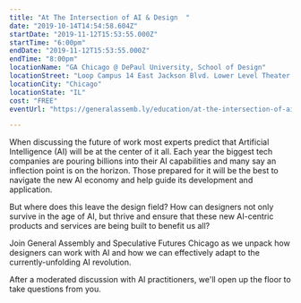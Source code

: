 ```yaml
---
title: "At The Intersection of AI & Design  "
date: "2019-10-14T14:54:58.604Z"
startDate: "2019-11-12T15:53:55.000Z"
startTime: "6:00pm"
endDate: "2019-11-12T15:53:55.000Z"
endTime: "8:00pm"
locationName: "GA Chicago @ DePaul University, School of Design"
locationStreet: "Loop Campus 14 East Jackson Blvd. Lower Level Theater (Basement) Chicago"
locationCity: "Chicago"
locationState: "IL"
cost: "FREE"
eventUrl: "https://generalassemb.ly/education/at-the-intersection-of-ai-design/chicago/92274"

---
```


When discussing the future of work most experts predict that Artificial Intelligence (AI) will be at the center of it all. Each year the biggest tech companies are pouring billions into their AI capabilities and many say an inflection point is on the horizon. Those prepared for it will be the best to navigate the new AI economy and help guide its development and application.

But where does this leave the design field? How can designers not only survive in the age of AI, but thrive and ensure that these new AI-centric products and services are being built to benefit us all?

Join General Assembly and Speculative Futures Chicago as we unpack how designers can work with AI and how we can effectively adapt to the currently-unfolding AI revolution.

After a moderated discussion with AI practitioners, we'll open up the floor to take questions from you.

